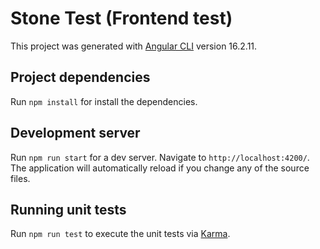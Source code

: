 # Stone Test (Frontend test)

This project was generated with [Angular CLI](https://github.com/angular/angular-cli) version 16.2.11.

## Project dependencies

Run `npm install` for install the dependencies.

## Development server

Run `npm run start` for a dev server. Navigate to `http://localhost:4200/`. The application will automatically reload if you change any of the source files.

## Running unit tests

Run `npm run test` to execute the unit tests via [Karma](https://karma-runner.github.io).
